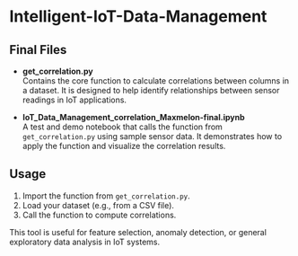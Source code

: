 # Intelligent-IoT-Data-Management

## Final Files

- **get_correlation.py**  
  Contains the core function to calculate correlations between columns in a dataset. It is designed to help identify relationships between sensor readings in IoT applications.

- **IoT_Data_Management_correlation_Maxmelon-final.ipynb**  
  A test and demo notebook that calls the function from `get_correlation.py` using sample sensor data. It demonstrates how to apply the function and visualize the correlation results.

## Usage

1. Import the function from `get_correlation.py`.
2. Load your dataset (e.g., from a CSV file).
3. Call the function to compute correlations.

This tool is useful for feature selection, anomaly detection, or general exploratory data analysis in IoT systems.
